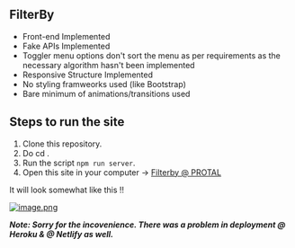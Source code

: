## FilterBy

- Front-end Implemented
- Fake APIs Implemented
- Toggler menu options don't sort the menu as per requirements as the necessary algorithm hasn't been implemented
- Responsive Structure Implemented
- No styling framweorks used (like Bootstrap)
- Bare minimum of animations/transitions used

## Steps to run the site

1. Clone this repository.
2. Do cd <folder-name>.
3. Run the script `npm run server`.
4. Open this site in your computer -> <a href= "https://filterby.herokuapp.com/">Filterby @ PROTAL</a>
  
It will look somewhat like this !!
  
[![image.png](https://i.postimg.cc/9MhbGTnC/image.png)](https://postimg.cc/Mc91wcwF)
  
  
<b><i>Note: Sorry for the incovenience. There was a problem in deployment @ Heroku & @ Netlify as well.</i></b>
